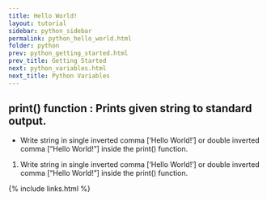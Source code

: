 ```yaml
---
title: Hello World!
layout: tutorial
sidebar: python_sidebar
permalink: python_hello_world.html
folder: python
prev: python_getting_started.html
prev_title: Getting Started
next: python_variables.html
next_title: Python Variables
---
```


## print() function : Prints given string to standard output.

<div id="tut-content"> 
    <ul>
        <li> Write string in single inverted comma [‘Hello World!’]  or double inverted comma [“Hello World!”] inside the print() function.  </li>
    </ul> 
</div>

<div id="tut-content"> 
    <ol>    
        <li>Write string in single inverted comma [‘Hello World!’]  or double inverted comma [“Hello World!”] inside the print() function.</li>
    </ol>
</div>



{% include links.html %}
